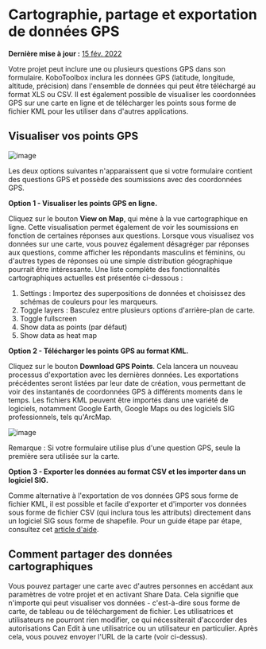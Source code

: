 # Cartographie, partage et exportation de données GPS
**Dernière mise à jour :** <a href="https://github.com/kobotoolbox/docs/blob/511ea4cb3c698a4b45e7c2b4efd1af4e356e811f/source/export_gps.md" class="reference">15 fév. 2022</a>

Votre projet peut inclure une ou plusieurs questions GPS dans son formulaire. KoboToolbox
inclura les données GPS (latitude, longitude, altitude, précision) dans l'ensemble de données
qui peut être téléchargé au format XLS ou CSV. Il est également possible de visualiser les
coordonnées GPS sur une carte en ligne et de télécharger les points sous forme de fichier KML pour
les utiliser dans d'autres applications.

## Visualiser vos points GPS

![image](/images/export_gps/view_gps.jpg)

Les deux options suivantes n'apparaissent que si votre formulaire contient des questions GPS et
possède des soumissions avec des coordonnées GPS.

**Option 1 - Visualiser les points GPS en ligne.**

Cliquez sur le bouton **View on Map**, qui mène à la vue cartographique en ligne. Cette
visualisation permet également de voir les soumissions en fonction de certaines réponses aux questions.
Lorsque vous visualisez vos données sur une carte, vous pouvez également désagréger par
réponses aux questions, comme afficher les répondants masculins et féminins, ou d'autres
types de réponses où une simple distribution géographique pourrait être intéressante.
Une liste complète des fonctionnalités cartographiques actuelles est présentée ci-dessous :

1. Settings : Importez des superpositions de données et choisissez des schémas de couleurs pour les marqueurs.
2. Toggle layers : Basculez entre plusieurs options d'arrière-plan de carte.
3. Toggle fullscreen
4. Show data as points (par défaut)
5. Show data as heat map

**Option 2 - Télécharger les points GPS au format KML.**

Cliquez sur le bouton **Download GPS Points**. Cela lancera un nouveau processus d'exportation
avec les dernières données. Les exportations précédentes seront listées par leur date de création,
vous permettant de voir des instantanés de coordonnées GPS à différents moments dans le
temps. Les fichiers KML peuvent être importés dans une variété de logiciels, notamment Google
Earth, Google Maps ou des logiciels SIG professionnels, tels qu'ArcMap.

![image](/images/export_gps/kml_exports.jpg)

Remarque : Si votre formulaire utilise plus d'une question GPS, seule la première sera
utilisée sur la carte.

**Option 3 - Exporter les données au format CSV et les importer dans un logiciel SIG.**

Comme alternative à l'exportation de vos données GPS sous forme de fichier KML, il est possible et
facile d'exporter et d'importer vos données sous forme de fichier CSV (qui inclura tous les
attributs) directement dans un logiciel SIG sous forme de shapefile. Pour un guide étape par étape,
consultez cet [article d'aide](upload_to_gis.md).

## Comment partager des données cartographiques

Vous pouvez partager une carte avec d'autres personnes en accédant aux paramètres de votre projet et en activant
Share Data. Cela signifie que n'importe qui peut visualiser vos données - c'est-à-dire sous forme de carte, de tableau ou
de téléchargement de fichier. Les utilisatrices et utilisateurs ne pourront rien modifier, ce qui nécessiterait
d'accorder des autorisations Can Edit à une utilisatrice ou un utilisateur en particulier. Après cela, vous pouvez envoyer l'URL de la carte (voir ci-dessus).